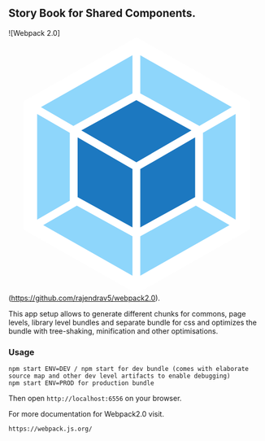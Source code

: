 ## Story Book for Shared Components.


![Webpack 2.0] <svg xmlns="http://www.w3.org/2000/svg" viewBox="0 0 1200 1200"><title>icon-square-big</title><path fill="#FFF" d="M600 0l530.3 300v600L600 1200 69.7 900V300z"/><path fill="#8ED6FB" class="st1" d="M1035.6 879.3l-418.1 236.5V931.6L878 788.3l157.6 91zm28.6-25.9V358.8l-153 88.3V765l153 88.4zm-901.5 25.9l418.1 236.5V931.6L320.3 788.3l-157.6 91zm-28.6-25.9V358.8l153 88.3V765l-153 88.4zM152 326.8L580.8 84.2v178.1L306.1 413.4l-2.1 1.2-152-87.8zm894.3 0L617.5 84.2v178.1l274.7 151.1 2.1 1.2 152-87.8z"/><path fill="#1C78C0" d="M580.8 889.7l-257-141.3v-280l257 148.4v272.9zm36.7 0l257-141.3v-280l-257 148.4v272.9zm-18.3-283.6zM341.2 436l258-141.9 258 141.9-258 149-258-149z"/></svg>
(https://github.com/rajendrav5/webpack2.0). 

This app setup allows to generate different chunks for commons, page levels, library level bundles and separate bundle for css and optimizes the bundle with tree-shaking, minification and other optimisations.

### Usage

```
npm start ENV=DEV / npm start for dev bundle (comes with elaborate source map and other dev level artifacts to enable debugging)
npm start ENV=PROD for production bundle
```

Then open `http://localhost:6556` on your browser.


For more documentation for Webpack2.0 visit.

```
https://webpack.js.org/
```
